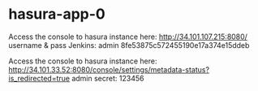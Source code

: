# hasura-app-0

Access the console to hasura instance here: http://34.101.107.215:8080/
username & pass Jenkins:
admin
8fe53875c572455190e17a374e15ddeb

Access the console to hasura instance here: 
http://34.101.33.52:8080/console/settings/metadata-status?is_redirected=true
admin secret: 123456
